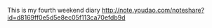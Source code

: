 This is my fourth weekend diary http://note.youdao.com/noteshare?id=d8169ff0e5d5e8ec05f113ca70efdb9d
